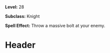 <!-- TITLE: Skill: Javelin Throw -->
<!-- SUBTITLE:  -->

**Level:** 28

**Subclass:** Knight

**Spell Effect:** Throw a massive bolt at your enemy.

# Header
